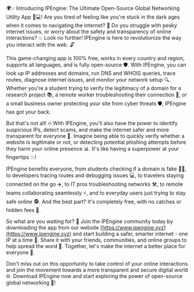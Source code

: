 🌍💡 Introducing IPEngine: The Ultimate Open-Source Global Networking Utility App 📱💻! Are you tired of feeling like you're stuck in the dark ages when it comes to navigating the internet? 🤔 Do you struggle with pesky internet issues, or worry about the safety and transparency of online interactions? 💥 Look no further! IPEngine is here to revolutionize the way you interact with the web. 🔓

This game-changing app is 100% free, works in every country and region, supports all languages, and is fully open-source 🛡️. With IPEngine, you can look up IP addresses and domains, run DNS and WHOIS queries, trace routes, diagnose internet issues, and monitor your network setup 🔍. Whether you're a student trying to verify the legitimacy of a domain for a research project 📚, a remote worker troubleshooting their connection 💼, or a small business owner protecting your site from cyber threats 🛡️, IPEngine has got your back.

But that's not all! 🔥 With IPEngine, you'll also have the power to identify suspicious IPs, detect scams, and make the internet safer and more transparent for everyone 🚀. Imagine being able to quickly verify whether a website is legitimate or not, or detecting potential phishing attempts before they harm your online presence 📊. It's like having a superpower at your fingertips 💥!

IPEngine benefits everyone, from students checking if a domain is fake 👩‍🎓, to developers tracing routes and debugging issues 💻, to travelers staying connected on the go ✈️, to IT pros troubleshooting networks 🛠️, to remote teams collaborating seamlessly ⚡️, and to everyday users just trying to stay safe online 🕵️. And the best part? It's completely free, with no catches or hidden fees 💸.

So what are you waiting for? 🤔 Join the IPEngine community today by downloading the app from our website [https://www.ipengine.xyz](https://www.ipengine.xyz) and start building a safer, smarter internet - one IP at a time 🔑. Share it with your friends, communities, and online groups to help spread the word 💬. Together, let's make the internet a better place for everyone 🌈.

Don't miss out on this opportunity to take control of your online interactions and join the movement towards a more transparent and secure digital world 🌐. Download IPEngine now and start exploring the power of open-source global networking 🔧!